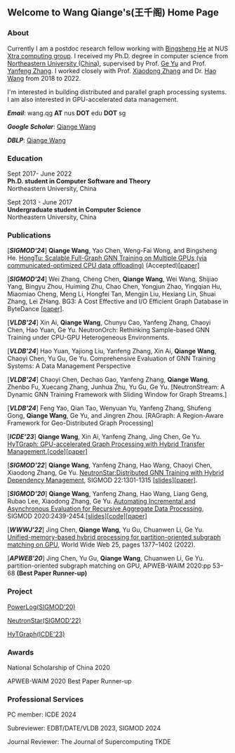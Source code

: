 ## Welcome to Wang Qiange's(王千阁) Home Page

### About

Currently I am a postdoc research fellow working with [Bingsheng He](https://www.comp.nus.edu.sg/~hebs/index.html) at NUS [Xtra computing group](https://github.com/Xtra-Computing/). I received my Ph.D. degree in computer science from [Northeastern University (China)](http://english.neu.edu.cn/), supervised by Prof. [Ge Yu](http://faculty.neu.edu.cn/yuge/en/index.htm) and Prof. [Yanfeng Zhang](http://faculty.neu.edu.cn/zhangyf/en/index.htm). I worked closely with Prof. [Xiaodong Zhang](https://web.cse.ohio-state.edu/~zhang.574/) and Dr. [Hao Wang](https://www.sites.google.com/site/hwang121) from 2018 to 2022.  

I'm interested in building distributed and parallel graph processing systems. I am also interested in GPU-accelerated data management.

***Email***: wang.qg **AT** nus **DOT** edu **DOT** sg

***Google Scholar***: [Qiange Wang ](https://scholar.google.com/citations?hl=en&user=3x9auS0AAAAJ)

***DBLP***: [Qiange Wang](https://dblp.uni-trier.de/pid/260/4305.html)

### Education

Sept 2017- June 2022\
**Ph.D. student in Computer Software and Theory**\
Northeastern University, China    

Sept 2013 - June 2017\
**Undergraduate student in Computer Science**\
Northeastern University, China

### Publications

\[***SIGMOD‘24***\] **Qiange Wang**, Yao Chen, Weng-Fai Wong, and Bingsheng He. [HongTu: Scalable Full-Graph GNN Training on Multiple GPUs (via communicated-optimized CPU data offloading)](https://github.com/Wangqge/Wangqge.github.io/blob/main/MOD246_hongtu.pdf) (Accepted)[\[paper\]](https://wangqge.github.io/MOD246_hongtu.pdf)

\[***SIGMOD‘24***\] Wei Zhang, Cheng Chen, **Qiange Wang**, Wei Wang, Shijiao Yang, Bingyu Zhou, Huiming Zhu, Chao Chen, Yongjun Zhao, Yingqian Hu, Miaomiao Cheng, Meng Li, Hongfei Tan, Mengjin Liu, Hexiang Lin, Shuai Zhang, Lei ZHang. BG3: A Cost Effective and I/O Efficient Graph Database in ByteDance [\[paper\]](https://wangqge.github.io/BG3_SIGMOD24.pdf).

\[***VLDB'24***\] Xin Ai, **Qiange Wang**, Chunyu Cao, Yanfeng Zhang,  Chaoyi Chen, Hao Yuan, Ge Yu. NeutronOrch: Rethinking Sample-based GNN Training under CPU-GPU Heterogeneous Environments.

\[***VLDB'24***\] Hao Yuan, Yajiong Liu, Yanfeng Zhang, Xin Ai, **Qiange Wang**, Chaoyi Chen, Yu Gu, Ge Yu. Comprehensive Evaluation of GNN Training Systems: A Data Management Perspective 

\[***VLDB'24***\] Chaoyi Chen, Dechao Gao, Yanfeng Zhang, **Qiange Wang**, Zhenbo Fu, Xuecang Zhang, Junhua Zhu, Yu Gu, Ge Yu. [NeutronStream: A Dynamic GNN Training Framework with Sliding Window for Graph Streams.] 

\[***VLDB'24***\]  Feng Yao, Qian Tao, Wenyuan Yu, Yanfeng Zhang, Shufeng Gong, **Qiange Wang**, Ge Yu, and Jingren Zhou.  [RAGraph: A Region-Aware Framework for Geo-Distributed Graph Processing] 

\[***ICDE‘23***\] **Qiange Wang**, Xin Ai, Yanfeng Zhang, Jing Chen, Ge Yu. [HyTGraph: GPU-accelerated Graph Processing with Hybrid Transfer Management.](https://wangqge.github.io/wang_hytgraph_icde2023.pdf)[\[code\]](https://github.com/iDC-NEU/SEP-GraphPP)[\[paper\]](https://wangqge.github.io/wang_hytgraph_icde2023.pdf)

\[***SIGMOD'22***\] **Qiange Wang**, Yanfeng Zhang, Hao Wang, Chaoyi Chen, Xiaodong Zhang, Ge Yu. [NeutronStar:Distributed GNN Training with Hybrid Dependency Management](https://wangqge.github.io/moddm433-wang%20(1).pdf), SIGMOD 22:1301-1315 [\[slides\]](https://github.com/Wangqge/Wangqge.github.io/blob/main/MOD_433_v12.pdf)[\[paper\]](https://wangqge.github.io/moddm433-wang%20(1).pdf).

\[***SIGMOD'20***\] **Qiange Wang**, Yanfeng Zhang,  Hao Wang, Liang Geng, Rubao Lee, Xiaodong Zhang, Ge Yu. [Automating Incremental and Asynchronous Evaluation for Recursive Aggregate Data Processing](https://wangqge.github.io/mod0374-wangA.pdf), SIGMOD 2020:2439-2454.[\[slides\]](https://wangqge.github.io/MOD_374_v3_1.pdf)[\[code\]](https://github.com/Wangqge/PowerLog_ae)[\[paper\]](https://wangqge.github.io/mod0374-wangA.pdf)



\[***WWWJ'22***\] Jing Chen, **Qiange Wang**, Yu Gu, Chuanwen Li, Ge Yu. [Unified-memory-based hybrid processing for partition-oriented subgraph matching on GPU](https://link.springer.com/article/10.1007/s11280-021-00952-w), World Wide Web 25, pages 1377–1402 (2022). 

\[***APWEB'20***\] Jing Chen, Yu Gu, **Qiange Wang**, Chuanwen Li, Ge Yu. partition-oriented subgraph matching on GPU, APWEB-WAIM 2020:pp 53–68 **(Best Paper Runner-up)**


### Project

[PowerLog(SIGMOD'20)](https://github.com/Wangqge/PowerLog_ae)

[NeutronStar(SIGMOD'22)](https://github.com/Wangqge/NeutronStarLite)

[HyTGraph(ICDE'23)](https://github.com/iDC-NEU/SEP-GraphPP)

### Awards
National Scholarship of China 2020

APWEB-WAIM 2020 Best Paper Runner-up



### Professional Services
PC member: ICDE 2024

Subreviewer: EDBT/DATE/VLDB 2023, SIGMOD 2024

Journal Reviewer: The Journal of Supercomputing TKDE





